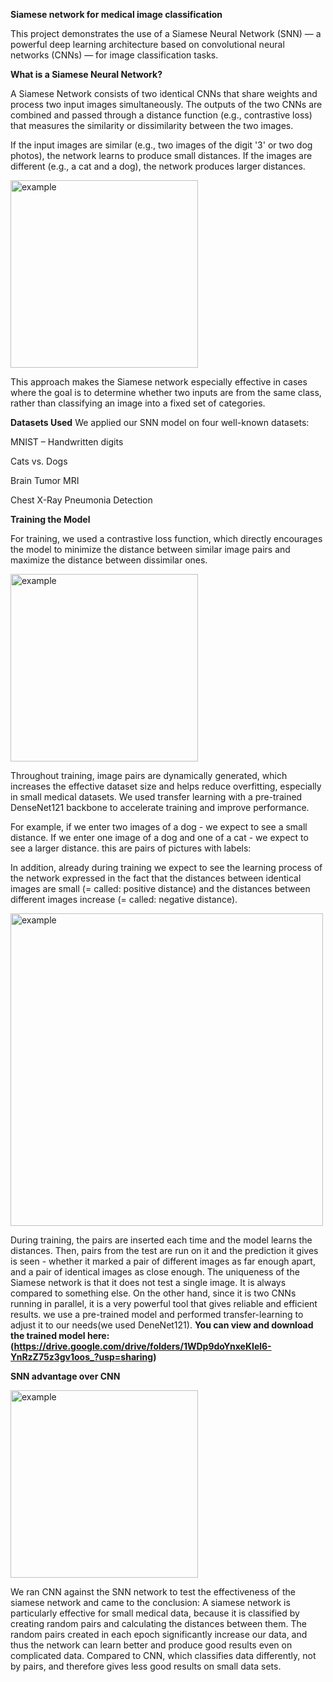 **Siamese network for medical image classification**

This project demonstrates the use of a Siamese Neural Network (SNN) — a powerful deep learning architecture based on convolutional neural networks (CNNs) — for image classification tasks.

**What is a Siamese Neural Network?**

A Siamese Network consists of two identical CNNs that share weights and process two input images simultaneously. The outputs of the two CNNs are combined and passed through a distance function (e.g., contrastive loss) that measures the similarity or dissimilarity between the two images.

If the input images are similar (e.g., two images of the digit '3' or two dog photos), the network learns to produce small distances. If the images are different (e.g., a cat and a dog), the network produces larger distances.

<img src="https://github.com/user-attachments/assets/ea583380-d52e-4d4b-8e93-eb5d9c40a2bf" alt="example" width="300">

This approach makes the Siamese network especially effective in cases where the goal is to determine whether two inputs are from the same class, rather than classifying an image into a fixed set of categories.

**Datasets Used**
We applied our SNN model on four well-known datasets:

MNIST – Handwritten digits

Cats vs. Dogs

Brain Tumor MRI

Chest X-Ray Pneumonia Detection

**Training the Model**
 
For training, we used a contrastive loss function, which directly encourages the model to minimize the distance between similar image pairs and maximize the distance between dissimilar ones.

<img src="https://github.com/user-attachments/assets/f5ab5eec-8a14-4e1a-9da7-d966023a6b77" alt="example" width="300">

Throughout training, image pairs are dynamically generated, which increases the effective dataset size and helps reduce overfitting, especially in small medical datasets. We used transfer learning with a pre-trained DenseNet121 backbone to accelerate training and improve performance.

For example, if we enter two images of a dog - we expect to see a small distance. If we enter one image of a dog and one of a cat - we expect to see a larger distance.
this are pairs of pictures with labels:

In addition, already during training we expect to see the learning process of the network expressed in the fact that the distances between identical images are small (= called: positive distance) and the distances between different images increase (= called: negative distance).

<img src="https://github.com/user-attachments/assets/ac04330e-8aa5-452e-836e-5b58b2679ca4" alt="example" width="500">

During training, the pairs are inserted each time and the model learns the distances. Then, pairs from the test are run on it and the prediction it gives is seen - whether it marked a pair of different images as far enough apart, and a pair of identical images as close enough.
The uniqueness of the Siamese network is that it does not test a single image. It is always compared to something else. On the other hand, since it is two CNNs running in parallel, it is a very powerful tool that gives reliable and efficient results.
we use a pre-trained model and performed transfer-learning to adjust it to our needs(we used DeneNet121).
**You can view and download the trained model here:
(https://drive.google.com/drive/folders/1WDp9doYnxeKIel6-YnRzZ75z3gv1oos_?usp=sharing)**

**SNN advantage over CNN**

<img src="https://github.com/user-attachments/assets/c0286cb2-5b08-4a08-a04b-460448c51129" alt="example" width="300">

We ran CNN against the SNN network to test the effectiveness of the siamese network and came to the conclusion: A siamese network is particularly effective for small medical data, because it is classified by creating random pairs and calculating the distances between them. The random pairs created in each epoch significantly increase our data, and thus the network can learn better and produce good results even on complicated data.
Compared to CNN, which classifies data differently, not by pairs, and therefore gives less good results on small data sets.







